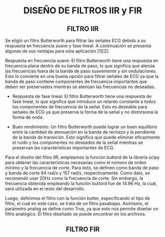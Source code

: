<h1 align="center">DISEÑO DE FILTROS IIR y FIR</h1>

<h2 align="center">FILTRO IIR</h2>
Se eligió un filtro Butterworth para filtrar las señales ECG debido a su respuesta en frecuencia suave y fase lineal. A continuación se presenta algunas de sus ventajas para esta aplicación [1][2]:

Respuesta en frecuencia suave: El filtro Butterworth tiene una respuesta en frecuencia plana dentro de su banda de paso, lo que significa que atenúa las frecuencias fuera de la banda de paso suavemente y sin ondulaciones. Esto lo convierte en una buena opción para filtrar señales de ECG ya que la banda de paso contiene componentes de frecuencia importantes que deben ser preservados mientras se atenúan las frecuencias no deseadas.

- Respuesta de fase lineal: El filtro Butterworth tiene una respuesta de fase lineal, lo que significa que introduce un retardo constante a todos los componentes de frecuencia de la señal. Esto es deseable para señales de ECG ya que preserva la forma de la señal y no distorsiona la forma de onda.

- Buen rendimiento: Un filtro Butterworth puede lograr un buen equilibrio entre la cantidad de atenuación en la banda de rechazo y la pendiente de la banda de transición. Esto significa que puede eliminar eficazmente el ruido y los componentes no deseados de la señal mientras se preservan las características importantes de ECG.


Para el diseño del filtro IIR, empleamos la función buttord de la librería scipy para obtener las características necesarias como el número de orden mínimo y la frecuencia de corte. Para esto, se definen como banda de paso y banda de corte 94 rad/s y 157 rad/s, respectivamente. Como dato, se recomendó usar 20Hz como la frecuencia de corte. Sin embargo, la frecuencia obtenida empleando la función buttord fue de 14.96 Hz, la cual, será utilizada en el resto del desarrollo.

Luego, definimos el filtro con la función butter, especificando el tipo de filtro, el cual en este caso, se trata de un filtro pasabajas. Asimismo, el parámetro analog se define como True, ya que esto nos permite diseñar un filtro analógico. El filtro diseñado se puede encontrar en los archivos.

<h2 align="center">FILTRO FIR</h2>
